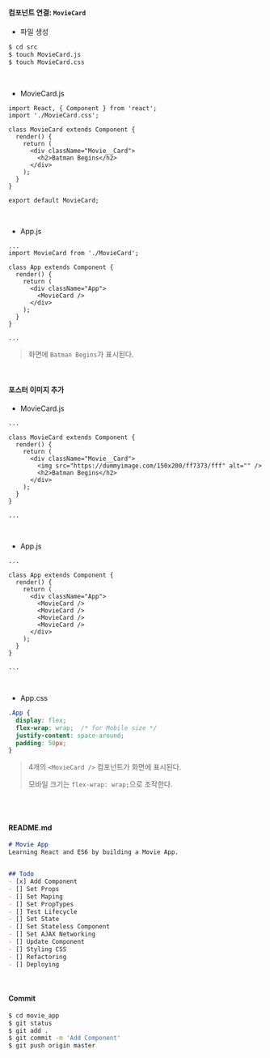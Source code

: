 #### 컴포넌트 연결: `MovieCard`

- 파일 생성

```bash
$ cd src
$ touch MovieCard.js
$ touch MovieCard.css
```

<br>

- MovieCard.js

```react
import React, { Component } from 'react';
import './MovieCard.css';

class MovieCard extends Component {
  render() {
    return (
      <div className="Movie__Card">
        <h2>Batman Begins</h2>
      </div>
    );
  }
}

export default MovieCard;
```

<br>

- App.js

```react
...
import MovieCard from './MovieCard';

class App extends Component {
  render() {
    return (
      <div className="App">
        <MovieCard />
      </div>
    );
  }
}

...
```

> 화면에 `Batman Begins`가 표시된다.

<br>

#### 포스터 이미지 추가

- MovieCard.js

```react
...

class MovieCard extends Component {
  render() {
    return (
      <div className="Movie__Card">
        <img src="https://dummyimage.com/150x200/ff7373/fff" alt="" />
        <h2>Batman Begins</h2>
      </div>
    );
  }
}

...
```

<br>

- App.js

```react
...

class App extends Component {
  render() {
    return (
      <div className="App">
        <MovieCard />
        <MovieCard />
        <MovieCard />
        <MovieCard />
      </div>
    );
  }
}

...
```

<br>

- App.css

```css
.App {
  display: flex;
  flex-wrap: wrap;	/* for Mobile size */
  justify-content: space-around;
  padding: 50px;
}
```

> 4개의 `<MovieCard />` 컴포넌트가 화면에 표시된다.
>
> 모바일 크기는 `flex-wrap: wrap;`으로 조작한다.

<br>

<br>

#### README.md

```markdown
# Movie App
Learning React and ES6 by building a Movie App.


## Todo
- [x] Add Component
- [] Set Props
- [] Set Maping
- [] Set PropTypes
- [] Test Lifecycle
- [] Set State
- [] Set Stateless Component
- [] Set AJAX Networking
- [] Update Component
- [] Styling CSS
- [] Refactoring
- [] Deploying
```

<br>

#### Commit

```bash
$ cd movie_app
$ git status
$ git add .
$ git commit -m 'Add Component'
$ git push origin master
```

<br>

<br>